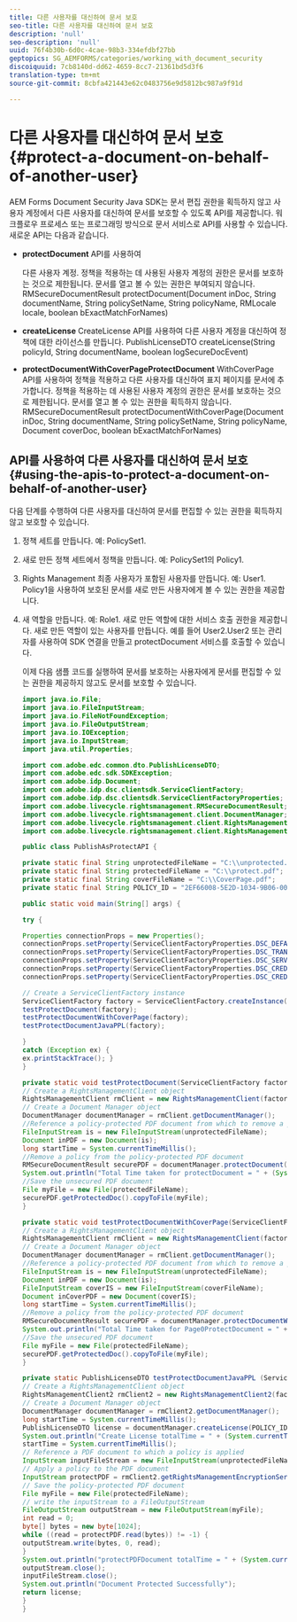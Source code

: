 ```yaml
---
title: 다른 사용자를 대신하여 문서 보호
seo-title: 다른 사용자를 대신하여 문서 보호
description: 'null'
seo-description: 'null'
uuid: 76f4b30b-6d0c-4cae-98b3-334efdbf27bb
geptopics: SG_AEMFORMS/categories/working_with_document_security
discoiquuid: 7cb8140d-dd62-4659-8cc7-21361bd5d3f6
translation-type: tm+mt
source-git-commit: 8cbfa421443e62c0483756e9d5812bc987a9f91d

---
```



# 다른 사용자를 대신하여 문서 보호 {#protect-a-document-on-behalf-of-another-user}

AEM Forms Document Security Java SDK는 문서 편집 권한을 획득하지 않고 사용자 계정에서 다른 사용자를 대신하여 문서를 보호할 수 있도록 API를 제공합니다. 워크플로우 프로세스 또는 프로그래밍 방식으로 문서 서비스로 API를 사용할 수 있습니다. 새로운 API는 다음과 같습니다.

* **protectDocument** API를 사용하여

   다른 사용자 계정. 정책을 적용하는 데 사용된 사용자 계정의 권한은 문서를 보호하는 것으로 제한됩니다. 문서를 열고 볼 수 있는 권한은 부여되지 않습니다. RMSecureDocumentResult protectDocument(Document inDoc, String documentName, String policySetName, String policyName, RMLocale locale, boolean bExactMatchForNames)

* **createLicense** CreateLicense API를 사용하여 다른 사용자 계정을 대신하여 정책에 대한 라이선스를 만듭니다. PublishLicenseDTO createLicense(String policyId, String documentName, boolean logSecureDocEvent)
* **protectDocumentWithCoverPageProtectDocument** WithCoverPage API를 사용하여 정책을 적용하고 다른 사용자를 대신하여 표지 페이지를 문서에 추가합니다. 정책을 적용하는 데 사용된 사용자 계정의 권한은 문서를 보호하는 것으로 제한됩니다. 문서를 열고 볼 수 있는 권한을 획득하지 않습니다. RMSecureDocumentResult protectDocumentWithCoverPage(Document inDoc, String documentName, String policySetName, String policyName, Document coverDoc, boolean bExactMatchForNames)

## API를 사용하여 다른 사용자를 대신하여 문서 보호 {#using-the-apis-to-protect-a-document-on-behalf-of-another-user}

다음 단계를 수행하여 다른 사용자를 대신하여 문서를 편집할 수 있는 권한을 획득하지 않고 보호할 수 있습니다.

1. 정책 세트를 만듭니다. 예: PolicySet1.
1. 새로 만든 정책 세트에서 정책을 만듭니다. 예: PolicySet1의 Policy1.
1. Rights Management 최종 사용자가 포함된 사용자를 만듭니다. 예: User1. Policy1을 사용하여 보호된 문서를 새로 만든 사용자에게 볼 수 있는 권한을 제공합니다.
1. 새 역할을 만듭니다. 예: Role1. 새로 만든 역할에 대한 서비스 호출 권한을 제공합니다. 새로 만든 역할이 있는 사용자를 만듭니다. 예를 들어 User2.User2 또는 관리자를 사용하여 SDK 연결을 만들고 protectDocument 서비스를 호출할 수 있습니다.

   이제 다음 샘플 코드를 실행하여 문서를 보호하는 사용자에게 문서를 편집할 수 있는 권한을 제공하지 않고도 문서를 보호할 수 있습니다.

   ```java
   import java.io.File;
   import java.io.FileInputStream;
   import java.io.FileNotFoundException;
   import java.io.FileOutputStream;
   import java.io.IOException;
   import java.io.InputStream;
   import java.util.Properties;
   
   import com.adobe.edc.common.dto.PublishLicenseDTO;
   import com.adobe.edc.sdk.SDKException;
   import com.adobe.idp.Document;
   import com.adobe.idp.dsc.clientsdk.ServiceClientFactory;
   import com.adobe.idp.dsc.clientsdk.ServiceClientFactoryProperties;
   import com.adobe.livecycle.rightsmanagement.RMSecureDocumentResult;
   import com.adobe.livecycle.rightsmanagement.client.DocumentManager;
   import com.adobe.livecycle.rightsmanagement.client.RightsManagementClient;
   import com.adobe.livecycle.rightsmanagement.client.RightsManagementClient2;
   
   public class PublishAsProtectAPI {
   
   private static final String unprotectedFileName = "C:\\unprotected.pdf";
   private static final String protectedFileName = "C:\\protect.pdf";
   private static final String coverFileName = "C:\\CoverPage.pdf";
   private static final String POLICY_ID = "2EF66008-5E2D-1034-9B06-00000A292C18"; 
   
   public static void main(String[] args) {
   
   try {
   
   Properties connectionProps = new Properties();
   connectionProps.setProperty(ServiceClientFactoryProperties.DSC_DEFAULT_SOAP_ENDPOINT,"http://localhost:8080");
   connectionProps.setProperty(ServiceClientFactoryProperties.DSC_TRANSPORT_PROTOCOL,ServiceClientFactoryProperties.DSC_SOAP_PROTOCOL);
   connectionProps.setProperty(ServiceClientFactoryProperties.DSC_SERVER_TYPE, "JBoss");
   connectionProps.setProperty(ServiceClientFactoryProperties.DSC_CREDENTIAL_USERNAME,"administrator");
   connectionProps.setProperty(ServiceClientFactoryProperties.DSC_CREDENTIAL_PASSWORD,"password");
   
   // Create a ServiceClientFactory instance
   ServiceClientFactory factory = ServiceClientFactory.createInstance(connectionProps);
   testProtectDocument(factory);
   testProtectDocumentWithCoverPage(factory);
   testProtectDocumentJavaPPL(factory);
   
   } 
   catch (Exception ex) {
   ex.printStackTrace(); }
   }
   
   private static void testProtectDocument(ServiceClientFactory factory) throws FileNotFoundException, SDKException {
   // Create a RightsManagementClient object
   RightsManagementClient rmClient = new RightsManagementClient(factory);
   // Create a Document Manager object
   DocumentManager documentManager = rmClient.getDocumentManager();
   //Reference a policy-protected PDF document from which to remove a policy
   FileInputStream is = new FileInputStream(unprotectedFileName);
   Document inPDF = new Document(is);
   long startTime = System.currentTimeMillis();
   //Remove a policy from the policy-protected PDF document
   RMSecureDocumentResult securePDF = documentManager.protectDocument(inPDF, "test", "newPolicySet", "latest", "DefaultDom", "administrator", null, true);
   System.out.println("Total Time taken for protectDocument = " + (System.currentTimeMillis() - startTime));
   //Save the unsecured PDF document
   File myFile = new File(protectedFileName);
   securePDF.getProtectedDoc().copyToFile(myFile);
   }
   
   private static void testProtectDocumentWithCoverPage(ServiceClientFactory factory) throws FileNotFoundException, SDKException {
   // Create a RightsManagementClient object
   RightsManagementClient rmClient = new RightsManagementClient(factory);
   // Create a Document Manager object
   DocumentManager documentManager = rmClient.getDocumentManager();
   //Reference a policy-protected PDF document from which to remove a policy
   FileInputStream is = new FileInputStream(unprotectedFileName);
   Document inPDF = new Document(is);
   FileInputStream coverIS = new FileInputStream(coverFileName);
   Document inCoverPDF = new Document(coverIS);
   long startTime = System.currentTimeMillis();
   //Remove a policy from the policy-protected PDF document
   RMSecureDocumentResult securePDF = documentManager.protectDocumentWithCoverPage(inPDF, "test", "newPolicySet", "latestPolicy", inCoverPDF, true);
   System.out.println("Total Time taken for Page0ProtectDocument = " + (System.currentTimeMillis() - startTime));
   //Save the unsecured PDF document
   File myFile = new File(protectedFileName);
   securePDF.getProtectedDoc().copyToFile(myFile);
   }
   
   private static PublishLicenseDTO testProtectDocumentJavaPPL (ServiceClientFactory factory) throws SDKException, FileNotFoundException, IOException {
   // Create a RightsManagementClient object
   RightsManagementClient2 rmClient2 = new RightsManagementClient2(factory);
   // Create a Document Manager object
   DocumentManager documentManager = rmClient2.getDocumentManager();
   long startTime = System.currentTimeMillis();
   PublishLicenseDTO license = documentManager.createLicense(POLICY_ID, "Out.pdf", true);
   System.out.println("Create License totalTime = " + (System.currentTimeMillis() - startTime));
   startTime = System.currentTimeMillis();
   // Reference a PDF document to which a policy is applied
   InputStream inputFileStream = new FileInputStream(unprotectedFileName);
   // Apply a policy to the PDF document
   InputStream protectPDF = rmClient2.getRightsManagementEncryptionService().protectDocument(inputFileStream, license);
   // Save the policy-protected PDF document
   File myFile = new File(protectedFileName);
   // write the inputStream to a FileOutputStream
   FileOutputStream outputStream = new FileOutputStream(myFile);
   int read = 0;
   byte[] bytes = new byte[1024];
   while ((read = protectPDF.read(bytes)) != -1) {
   outputStream.write(bytes, 0, read);
   }
   System.out.println("protectPDFDocument totalTime = " + (System.currentTimeMillis() - startTime));
   outputStream.close();
   inputFileStream.close();
   System.out.println("Document Protected Successfully");
   return license;
   }
   }
   ```

